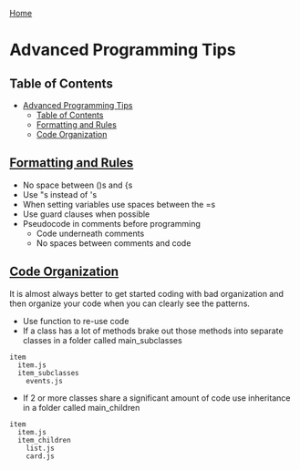 [Home](./README.md)

# Advanced Programming Tips

## Table of Contents

<!-- TOC -->

- [Advanced Programming Tips](#advanced-programming-tips)
  - [Table of Contents](#table-of-contents)
  - [Formatting and Rules](#formatting-and-rules)
  - [Code Organization](#code-organization)

<!-- /TOC -->

## [Formatting and Rules](#table-of-contents)
- No space between ()s and {s
- Use "s instead of 's
- When setting variables use spaces between the =s
- Use guard clauses when possible
- Pseudocode in comments before programming
  - Code underneath comments
  - No spaces between comments and code

## [Code Organization](#table-of-contents)
It is almost always better to get started coding with bad organization and then organize your code when you can clearly see the patterns.

- Use function to re-use code
- If a class has a lot of methods brake out those methods into separate classes in a folder called main_subclasses
```
item
  item.js
  item_subclasses
    events.js
```
- If 2 or more classes share a significant amount of code use inheritance in a folder called main_children
```
item
  item.js
  item_children
    list.js
    card.js
```
